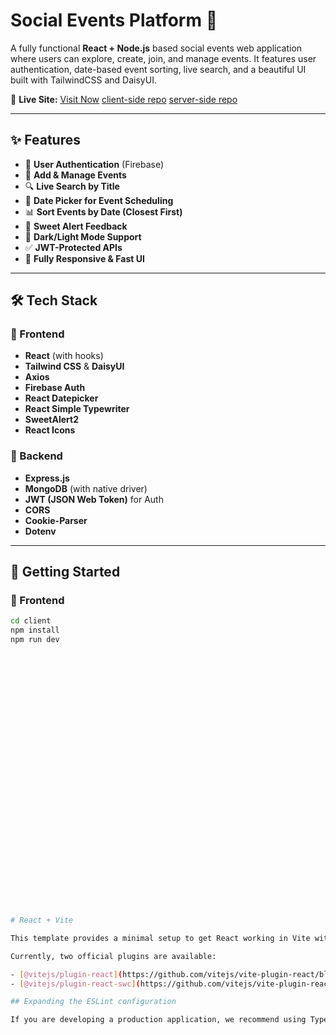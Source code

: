 # Social Events Platform 🎉

A fully functional **React + Node.js** based social events web application where users can explore, create, join, and manage events. It features user authentication, date-based event sorting, live search, and a beautiful UI built with TailwindCSS and DaisyUI.

🔗 **Live Site:** [Visit Now](https://social-event-management-ca42a.web.app/)
[client-side repo](https://github.com/rupu10/social-event-management)
[server-side repo](https://github.com/rupu10/social-event-management-server)

---

## ✨ Features

- 🔐 **User Authentication** (Firebase)
- 📝 **Add & Manage Events**
- 🔍 **Live Search by Title**
- 📅 **Date Picker for Event Scheduling**
- 📊 **Sort Events by Date (Closest First)**
- 💬 **Sweet Alert Feedback**
- 🌙 **Dark/Light Mode Support**
- ✅ **JWT-Protected APIs**
- 📡 **Fully Responsive & Fast UI**

---

## 🛠️ Tech Stack

### 🔷 Frontend

- **React** (with hooks)
- **Tailwind CSS** & **DaisyUI**
- **Axios**
- **Firebase Auth**
- **React Datepicker**
- **React Simple Typewriter**
- **SweetAlert2**
- **React Icons**

### 🔶 Backend

- **Express.js**
- **MongoDB** (with native driver)
- **JWT (JSON Web Token)** for Auth
- **CORS**
- **Cookie-Parser**
- **Dotenv**

---

## 🚀 Getting Started

### 🧩 Frontend

```bash
cd client
npm install
npm run dev































# React + Vite

This template provides a minimal setup to get React working in Vite with HMR and some ESLint rules.

Currently, two official plugins are available:

- [@vitejs/plugin-react](https://github.com/vitejs/vite-plugin-react/blob/main/packages/plugin-react) uses [Babel](https://babeljs.io/) for Fast Refresh
- [@vitejs/plugin-react-swc](https://github.com/vitejs/vite-plugin-react/blob/main/packages/plugin-react-swc) uses [SWC](https://swc.rs/) for Fast Refresh

## Expanding the ESLint configuration

If you are developing a production application, we recommend using TypeScript with type-aware lint rules enabled. Check out the [TS template](https://github.com/vitejs/vite/tree/main/packages/create-vite/template-react-ts) for information on how to integrate TypeScript and [`typescript-eslint`](https://typescript-eslint.io) in your project.



